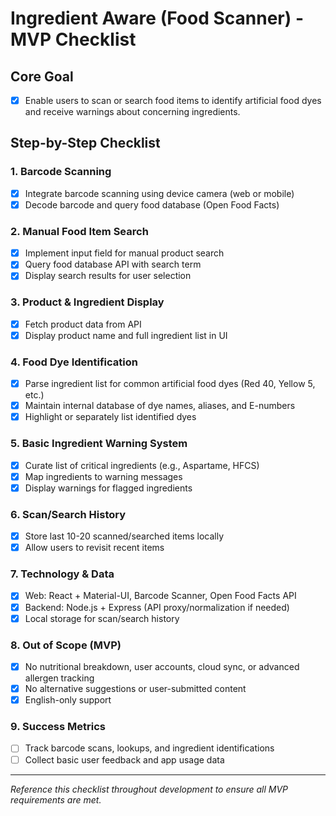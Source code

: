 # Ingredient Aware (Food Scanner) - MVP Checklist

## Core Goal
- [x] Enable users to scan or search food items to identify artificial food dyes and receive warnings about concerning ingredients.

## Step-by-Step Checklist

### 1. Barcode Scanning
- [x] Integrate barcode scanning using device camera (web or mobile)
- [x] Decode barcode and query food database (Open Food Facts)

### 2. Manual Food Item Search
- [x] Implement input field for manual product search
- [x] Query food database API with search term
- [x] Display search results for user selection

### 3. Product & Ingredient Display
- [x] Fetch product data from API
- [x] Display product name and full ingredient list in UI

### 4. Food Dye Identification
- [x] Parse ingredient list for common artificial food dyes (Red 40, Yellow 5, etc.)
- [x] Maintain internal database of dye names, aliases, and E-numbers
- [x] Highlight or separately list identified dyes

### 5. Basic Ingredient Warning System
- [x] Curate list of critical ingredients (e.g., Aspartame, HFCS)
- [x] Map ingredients to warning messages
- [x] Display warnings for flagged ingredients

### 6. Scan/Search History
- [x] Store last 10-20 scanned/searched items locally
- [x] Allow users to revisit recent items

### 7. Technology & Data
- [x] Web: React + Material-UI, Barcode Scanner, Open Food Facts API
- [x] Backend: Node.js + Express (API proxy/normalization if needed)
- [x] Local storage for scan/search history

### 8. Out of Scope (MVP)
- [x] No nutritional breakdown, user accounts, cloud sync, or advanced allergen tracking
- [x] No alternative suggestions or user-submitted content
- [x] English-only support

### 9. Success Metrics
- [ ] Track barcode scans, lookups, and ingredient identifications
- [ ] Collect basic user feedback and app usage data

---

_Reference this checklist throughout development to ensure all MVP requirements are met._ 
